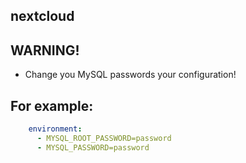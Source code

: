 ## nextcloud
## WARNING!
- Change you MySQL passwords your configuration!

## For example:

```yml
    environment:
      - MYSQL_ROOT_PASSWORD=password
      - MYSQL_PASSWORD=password
```
